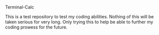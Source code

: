 Terminal-Calc

This is a test repository to test my coding abilities. Nothing of this will be taken serious for very long. Only trying this to help be able to further my coding prowess for the future.
